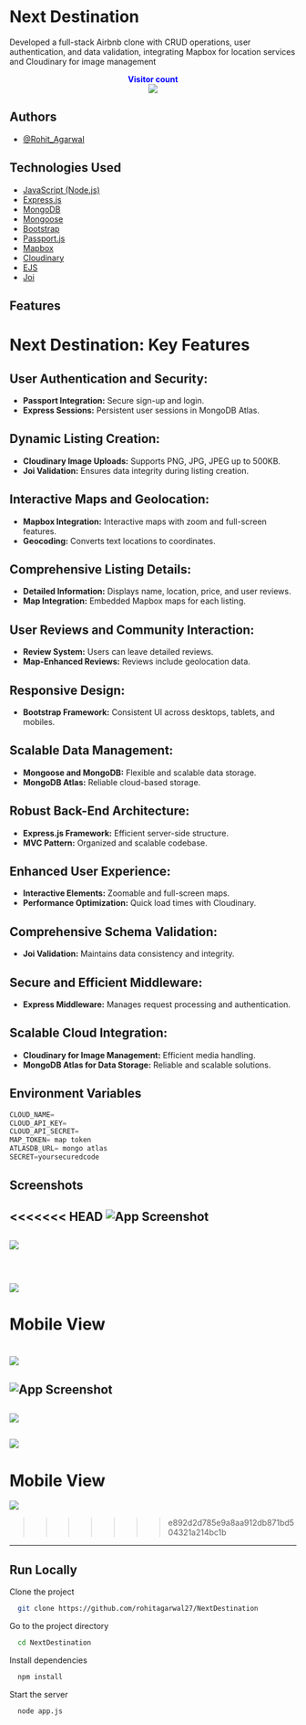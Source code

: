 
# Next Destination 
Developed a full-stack Airbnb clone with CRUD operations, user authentication, and data validation, integrating Mapbox for location services and Cloudinary for image management

<p align="center">
  <b style="color: blue;  ">Visitor count</b>
  <br>
  <a style="" href="">
  <img src="https://profile-counter.glitch.me/namaste-yatra/count.svg" />
  </a>
</p>

## Authors

- [@Rohit_Agarwal](https://github.com/rohitagarwal27)


## Technologies Used

 - [JavaScript (Node.js)]()
 - [Express.js]()
 - [MongoDB]()
 - [Mongoose]()
 - [Bootstrap]()
 - [Passport.js]()
 - [Mapbox]()
 - [Cloudinary]()
 - [EJS]()
 - [Joi]()










## Features
# Next Destination: Key Features

## User Authentication and Security:
- **Passport Integration:** Secure sign-up and login.
- **Express Sessions:** Persistent user sessions in MongoDB Atlas.

## Dynamic Listing Creation:
- **Cloudinary Image Uploads:** Supports PNG, JPG, JPEG up to 500KB.
- **Joi Validation:** Ensures data integrity during listing creation.

## Interactive Maps and Geolocation:
- **Mapbox Integration:** Interactive maps with zoom and full-screen features.
- **Geocoding:** Converts text locations to coordinates.

## Comprehensive Listing Details:
- **Detailed Information:** Displays name, location, price, and user reviews.
- **Map Integration:** Embedded Mapbox maps for each listing.

## User Reviews and Community Interaction:
- **Review System:** Users can leave detailed reviews.
- **Map-Enhanced Reviews:** Reviews include geolocation data.

## Responsive Design:
- **Bootstrap Framework:** Consistent UI across desktops, tablets, and mobiles.

## Scalable Data Management:
- **Mongoose and MongoDB:** Flexible and scalable data storage.
- **MongoDB Atlas:** Reliable cloud-based storage.

## Robust Back-End Architecture:
- **Express.js Framework:** Efficient server-side structure.
- **MVC Pattern:** Organized and scalable codebase.

## Enhanced User Experience:
- **Interactive Elements:** Zoomable and full-screen maps.
- **Performance Optimization:** Quick load times with Cloudinary.

## Comprehensive Schema Validation:
- **Joi Validation:** Maintains data consistency and integrity.

## Secure and Efficient Middleware:
- **Express Middleware:** Manages request processing and authentication.

## Scalable Cloud Integration:
- **Cloudinary for Image Management:** Efficient media handling.
- **MongoDB Atlas for Data Storage:** Reliable and scalable solutions.
## Environment Variables

```javascript
CLOUD_NAME=
CLOUD_API_KEY=
CLOUD_API_SECRET= 
MAP_TOKEN= map token
ATLASDB_URL= mongo atlas
SECRET=yoursecuredcode 
```


## Screenshots

<<<<<<< HEAD
![App Screenshot](https://ibb.co/M2S0cd0)
---
![](https://ibb.co/pQ6xW2G)
---
![]()
---
![](https://ibb.co/LhCz6M3)
---
# Mobile View
![](https://ibb.co/NFtW1ds)
=======
![App Screenshot](https://github.com/rohitagarwal27/HOSTED_ASSETES/blob/main/Screenshot%202024-08-01%20091618.png)
---
![](https://github.com/rohitagarwal27/HOSTED_ASSETES/blob/main/Screenshot%202024-08-01%20091039.png)
---
![](https://github.com/rohitagarwal27/HOSTED_ASSETES/blob/main/Screenshot%202024-08-01%20091335.png)
---
# Mobile View
![](https://github.com/rohitagarwal27/HOSTED_ASSETES/blob/main/Screenshot%202024-08-01%20094117.png)
>>>>>>> e892d2d785e9a8aa912db871bd504321a214bc1b
---


## Run Locally

Clone the project

```bash
  git clone https://github.com/rohitagarwal27/NextDestination
```

Go to the project directory

```bash
  cd NextDestination
```

Install dependencies

```bash
  npm install
```

Start the server

```bash
  node app.js
```
